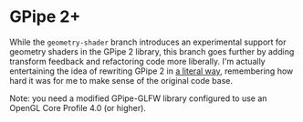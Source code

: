 # GPipe 2+

While the `geometry-shader` branch introduces an experimental support for geometry shaders in the GPipe 2 library,
this branch goes further by adding transform feedback and refactoring code more liberally.
I'm actually entertaining the idea of rewriting GPipe 2 in [a literal way](https://wiki.haskell.org/Literate_programming),
remembering how hard it was for me to make sense of the original code base.

Note: you need a modified GPipe-GLFW library configured to use an OpenGL Core Profile 4.0 (or higher).

